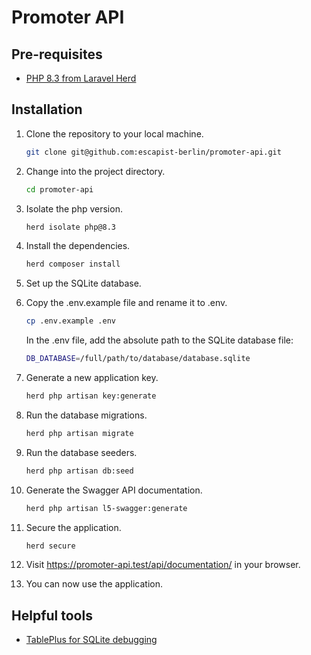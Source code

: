 # Promoter API

## Pre-requisites
- [PHP 8.3 from Laravel Herd](https://herd.laravel.com/)

## Installation
1. Clone the repository to your local machine.
   ```bash
   git clone git@github.com:escapist-berlin/promoter-api.git
   ```
2. Change into the project directory.
   ```bash
   cd promoter-api
   ```
3. Isolate the php version.
   ```bash
   herd isolate php@8.3
   ```
4. Install the dependencies.
   ```bash
   herd composer install
   ```
5. Set up the SQLite database.
6. Copy the .env.example file and rename it to .env.
   ```bash
   cp .env.example .env
   ```
   In the .env file, add the absolute path to the SQLite database file:

   ```bash
   DB_DATABASE=/full/path/to/database/database.sqlite
   ```
7. Generate a new application key.
   ```bash
   herd php artisan key:generate
   ```
8. Run the database migrations.
   ```bash
   herd php artisan migrate
   ```
9. Run the database seeders.
     ```bash
     herd php artisan db:seed
     ```
10. Generate the Swagger API documentation.
     ```bash
     herd php artisan l5-swagger:generate
     ```
11. Secure the application.
     ```bash
     herd secure
     ```
14. Visit https://promoter-api.test/api/documentation/ in your browser.
15. You can now use the application.

## Helpful tools

- [TablePlus for SQLite debugging](https://tableplus.com/)